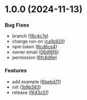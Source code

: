 # 1.0.0 (2024-11-13)


### Bug Fixes

* branch ([18c4c7e](https://github.com/LLmoskk/video-frame-screenshot/commit/18c4c7e2c7e3b36cf8f859293ba0250d4dbfae14))
* change run-on ([ca1b920](https://github.com/LLmoskk/video-frame-screenshot/commit/ca1b920fad1738e6e2212b756cf0ad86ec2d0782))
* npm token ([8cd8ce4](https://github.com/LLmoskk/video-frame-screenshot/commit/8cd8ce4994bdec7fdcb6d76fa12cc6abf0299b31))
* owner email ([06df6f6](https://github.com/LLmoskk/video-frame-screenshot/commit/06df6f6028473dcb161508bd9c1f99fc7f157c91))
* permission ([6fc8d9e](https://github.com/LLmoskk/video-frame-screenshot/commit/6fc8d9e27029684689df20fc31201ca0dd939f0a))


### Features

* add example ([6bebd71](https://github.com/LLmoskk/video-frame-screenshot/commit/6bebd7135d133a53bd9cc646465e2615a2a8f22e))
* init ([1b9b383](https://github.com/LLmoskk/video-frame-screenshot/commit/1b9b38359dbc4d93525207943a7c82dc3ef85334))
* release ([f643c51](https://github.com/LLmoskk/video-frame-screenshot/commit/f643c51d362a1385adbd4fffb1947fc7839d0443))
